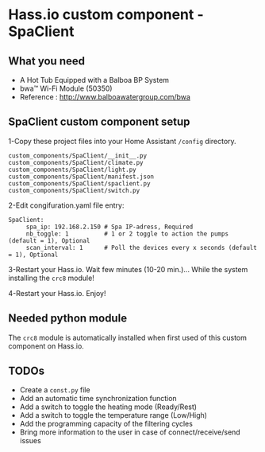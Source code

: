 # Hass.io custom component - SpaClient

## What you need

- A Hot Tub Equipped with a Balboa BP System
- bwa™ Wi-Fi Module (50350)
- Reference : http://www.balboawatergroup.com/bwa

## SpaClient custom component setup

1-Copy these project files into your Home Assistant ```/config``` directory.

```
custom_components/SpaClient/__init__.py
custom_components/SpaClient/climate.py
custom_components/SpaClient/light.py
custom_components/SpaClient/manifest.json
custom_components/SpaClient/spaclient.py
custom_components/SpaClient/switch.py
```

2-Edit congifuration.yaml file entry:
```
SpaClient:
     spa_ip: 192.168.2.150 # Spa IP-adress, Required
     nb_toggle: 1          # 1 or 2 toggle to action the pumps (default = 1), Optional
     scan_interval: 1      # Poll the devices every x seconds (default = 1), Optional
```     

3-Restart your Hass.io. Wait few minutes (10-20 min.)... While the system installing the ```crc8``` module!

4-Restart your Hass.io. Enjoy!

## Needed python module

The ```crc8``` module is automatically installed when first used of this custom component on Hass.io.

## TODOs

- Create a ```const.py``` file
- Add an automatic time synchronization function
- Add a switch to toggle the heating mode (Ready/Rest)
- Add a switch to toggle the temperature range (Low/High)
- Add the programming capacity of the filtering cycles
- Bring more information to the user in case of connect/receive/send issues
